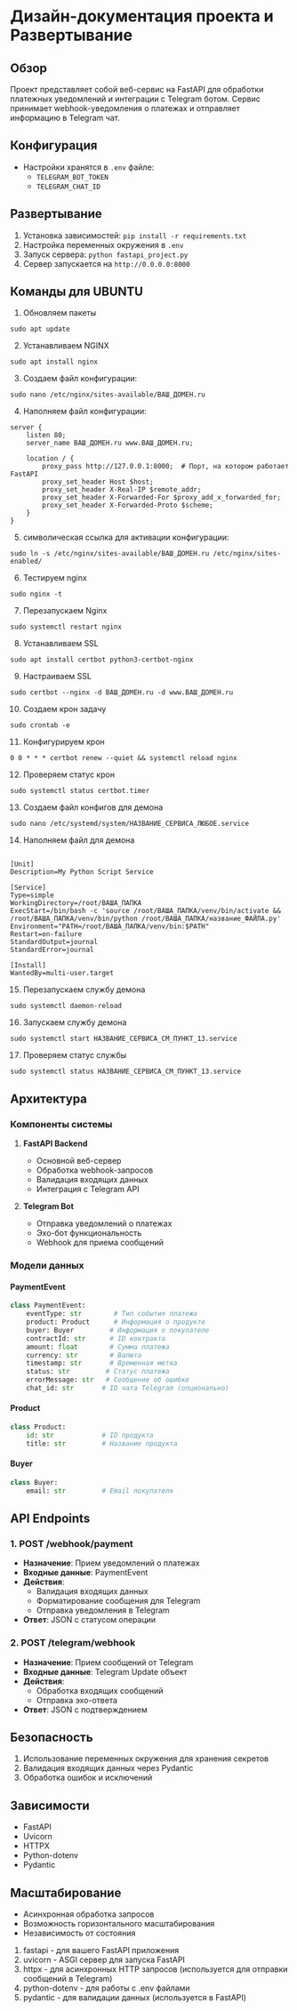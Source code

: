 # Дизайн-документация проекта и Развертывание

## Обзор
Проект представляет собой веб-сервис на FastAPI для обработки платежных уведомлений и интеграции с Telegram ботом. Сервис принимает webhook-уведомления о платежах и отправляет информацию в Telegram чат.

## Конфигурация
- Настройки хранятся в `.env` файле:
  - `TELEGRAM_BOT_TOKEN`
  - `TELEGRAM_CHAT_ID`

## Развертывание
1. Установка зависимостей: `pip install -r requirements.txt`
2. Настройка переменных окружения в `.env`
3. Запуск сервера: `python fastapi_project.py`
4. Сервер запускается на `http://0.0.0.0:8000`

## Команды для UBUNTU
1. Обновляем пакеты
```
sudo apt update
```
2. Устанавливаем NGINX
   
```
sudo apt install nginx
```

3. Создаем файл конфигурации:

```
sudo nano /etc/nginx/sites-available/ВАШ_ДОМЕН.ru
```
4. Наполняем файл конфигурации:
```
server {
    listen 80;
    server_name ВАШ_ДОМЕН.ru www.ВАШ_ДОМЕН.ru;

    location / {
        proxy_pass http://127.0.0.1:8000;  # Порт, на котором работает FastAPI
        proxy_set_header Host $host;
        proxy_set_header X-Real-IP $remote_addr;
        proxy_set_header X-Forwarded-For $proxy_add_x_forwarded_for;
        proxy_set_header X-Forwarded-Proto $scheme;
    }
}
```

5. символическая ссылка для активации конфигурации:
   
```
sudo ln -s /etc/nginx/sites-available/ВАШ_ДОМЕН.ru /etc/nginx/sites-enabled/
```
6.  Тестируем nginx
```
sudo nginx -t
```
7. Перезапускаем Nginx
```
sudo systemctl restart nginx
```
8. Устанавливаем SSL
```
sudo apt install certbot python3-certbot-nginx
```
9. Настраиваем SSL
```
sudo certbot --nginx -d ВАШ_ДОМЕН.ru -d www.ВАШ_ДОМЕН.ru
```
10. Создаем крон задачу
```
sudo crontab -e
```
11. Конфигурируем крон
```
0 0 * * * certbot renew --quiet && systemctl reload nginx
```
12. Проверяем статус крон
```
sudo systemctl status certbot.timer
```
13. Создаем файл конфигов для демона
```
sudo nano /etc/systemd/system/НАЗВАНИЕ_СЕРВИСА_ЛЮБОЕ.service
```
14. Наполняем файл для демона
```

[Unit]
Description=My Python Script Service

[Service]
Type=simple
WorkingDirectory=/root/ВАША_ПАПКА
ExecStart=/bin/bash -c 'source /root/ВАША_ПАПКА/venv/bin/activate && /root/ВАША_ПАПКА/venv/bin/python /root/ВАША_ПАПКА/название_ФАЙЛА.py'
Environment="PATH=/root/ВАША_ПАПКА/venv/bin:$PATH"
Restart=on-failure
StandardOutput=journal
StandardError=journal

[Install]
WantedBy=multi-user.target
```
15. Перезапускаем службу демона
```
sudo systemctl daemon-reload
```
16. Запускаем службу демона
```
sudo systemctl start НАЗВАНИЕ_СЕРВИСА_СМ_ПУНКТ_13.service
```
17. Проверяем статус службы
```
sudo systemctl status НАЗВАНИЕ_СЕРВИСА_СМ_ПУНКТ_13.service
```

## Архитектура

### Компоненты системы
1. **FastAPI Backend**
   - Основной веб-сервер
   - Обработка webhook-запросов
   - Валидация входящих данных
   - Интеграция с Telegram API

2. **Telegram Bot**
   - Отправка уведомлений о платежах
   - Эхо-бот функциональность
   - Webhook для приема сообщений

### Модели данных

#### PaymentEvent
```python
class PaymentEvent:
    eventType: str        # Тип события платежа
    product: Product      # Информация о продукте
    buyer: Buyer         # Информация о покупателе
    contractId: str      # ID контракта
    amount: float        # Сумма платежа
    currency: str        # Валюта
    timestamp: str       # Временная метка
    status: str         # Статус платежа
    errorMessage: str   # Сообщение об ошибке
    chat_id: str       # ID чата Telegram (опционально)
```

#### Product
```python
class Product:
    id: str            # ID продукта
    title: str         # Название продукта
```

#### Buyer
```python
class Buyer:
    email: str         # Email покупателя
```

## API Endpoints

### 1. POST /webhook/payment
- **Назначение**: Прием уведомлений о платежах
- **Входные данные**: PaymentEvent
- **Действия**:
  - Валидация входящих данных
  - Форматирование сообщения для Telegram
  - Отправка уведомления в Telegram
- **Ответ**: JSON с статусом операции

### 2. POST /telegram/webhook
- **Назначение**: Прием сообщений от Telegram
- **Входные данные**: Telegram Update объект
- **Действия**:
  - Обработка входящих сообщений
  - Отправка эхо-ответа
- **Ответ**: JSON с подтверждением

## Безопасность
1. Использование переменных окружения для хранения секретов
2. Валидация входящих данных через Pydantic
3. Обработка ошибок и исключений

## Зависимости
- FastAPI
- Uvicorn
- HTTPX
- Python-dotenv
- Pydantic

## Масштабирование
- Асинхронная обработка запросов
- Возможность горизонтального масштабирования
- Независимость от состояния

1. fastapi - для вашего FastAPI приложения
2. uvicorn - ASGI сервер для запуска FastAPI
3. httpx - для асинхронных HTTP запросов (используется для отправки сообщений в Telegram)
4. python-dotenv - для работы с .env файлами
5. pydantic - для валидации данных (используется в FastAPI)

